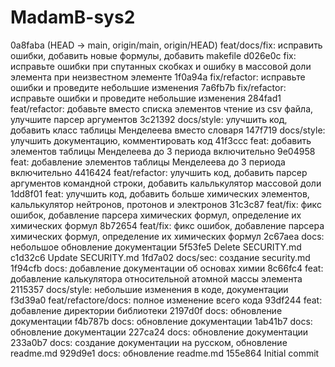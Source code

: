 # MadamB-sys2
0a8faba (HEAD -> main, origin/main, origin/HEAD) feat/docs/fix: исправить ошибки, добавить новые формулы, добавить makefile d026e0c fix: исправьте ошибки при спутанных скобках и ошибку в массовой доли элемента при неизвестном элементе 1f0a94a fix/refactor: исправьте ошибки и проведите небольшие изменения 7a6fb7b fix/refactor: исправьте ошибки и проведите небольшие изменения 284fad1 feat/refactor: добавьте вместо списка элементов чтение из csv файла, улучшите парсер аргументов 3c21392 docs/style: улучшить код, добавить класс таблицы Менделеева вместо словаря 147f719 docs/style: улучшить документацию, комментировать код 41f3ccc feat: добавить элементов таблицы Менделеева до 3 периода включительно 9e04958 feat: добавление элементов таблицы Менделеева до 3 периода включительно 4416424 feat/refactor: улучшить код, добавить парсер аргументов командной строки, добавить кальлькулятор массовой доли 1dd8f01 feat: улучшить код, добавить больше химических элементов, кальлькулятор нейтронов, протонов и электронов 31c3c87 feat/fix: фикс ошибок, добавление парсера химических формул, определение их химических формул 8b72654 feat/fix: фикс ошибок, добавление парсера химических формул, определение их химических формул 2c67aea docs: небольшое обновление документации 5f53fe5 Delete SECURITY.md c1d32c6 Update SECURITY.md 1fd7a02 docs/sec: создание security.md 1f94cfb docs: добавление документации об основах химии 8c66fc4 feat: добавление калькулятора относительной атомной массы элемента 2115357 docs/style: небольшие изменения в коде, документации f3d39a0 feat/refactore/docs: полное изменение всего кода 93df244 feat: добавление директории библиотеки 2197d0f docs: обновление документации f4b787b docs: обновление документации 1ab41b7 docs: обновление документации 227ca24 docs: обновление документации 233a0b7 docs: создание документации на русском, обновление readme.md 929d9e1 docs: обновление readme.md 155e864 Initial commit

